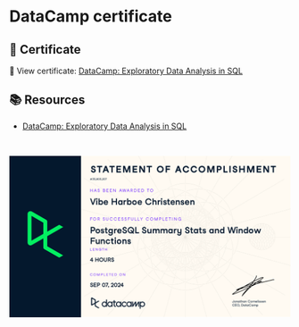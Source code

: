# DataCamp certificate

## 📄 Certificate
🔗 View certificate: [DataCamp: Exploratory Data Analysis in SQL](https://www.datacamp.com/statement-of-accomplishment/course/37adb5f685b85918cff993fc9759a0ebbfc4633d?raw=1)

## 📚 Resources
- [DataCamp: Exploratory Data Analysis in SQL](https://app.datacamp.com/learn/courses/exploratory-data-analysis-in-sql)

$~$

![Exploratory Data Analysis in SQL](https://github.com/VibeHarboe/Data-Manipulation-in-SQL/blob/ce34bfbc03e73c3fec957ce52398bec57bceb4ca/visuals/PostgreSQL%20Summary%20Stats%20and%20Window%20Functions.png "PostgreSQL Summary Stats and Window Functions")
